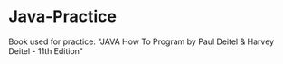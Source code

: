# Java-Practice

Book used for practice: "JAVA How To Program by Paul Deitel & Harvey Deitel - 11th Edition"
